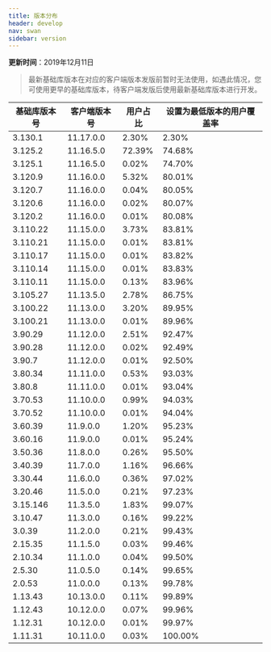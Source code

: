 ```yaml
---
title: 版本分布
header: develop
nav: swan
sidebar: version
---
```

**更新时间**：2019年12月11日

> 最新基础库版本在对应的客户端版本发版前暂时无法使用，如遇此情况，您可使用更早的基础库版本，待客户端发版后使用最新基础库版本进行开发。
 
|基础库版本号|客户端版本号|用户占比|设置为最低版本的用户覆盖率|
|---|---|---|---|
|3.130.1|11.17.0.0|2.30%|2.30%|
|3.125.2|11.16.5.0|72.39%|74.68%|
|3.125.1|11.16.5.0|0.02%|74.70%|
|3.120.9|11.16.0.0|5.32%|80.01%|
|3.120.7|11.16.0.0|0.04%|80.05%|
|3.120.6|11.16.0.0|0.02%|80.07%|
|3.120.2|11.16.0.0|0.01%|80.08%|
|3.110.22|11.15.0.0|3.73%|83.81%|
|3.110.21|11.15.0.0|0.01%|83.81%|
|3.110.17|11.15.0.0|0.01%|83.82%|
|3.110.14|11.15.0.0|0.01%|83.83%|
|3.110.11|11.15.0.0|0.13%|83.96%|
|3.105.27|11.13.5.0|2.78%|86.75%|
|3.100.22|11.13.0.0|3.20%|89.95%|
|3.100.21|11.13.0.0|0.01%|89.96%|
|3.90.29|11.12.0.0|2.51%|92.47%|
|3.90.28|11.12.0.0|0.02%|92.49%|
|3.90.7|11.12.0.0|0.01%|92.50%|
|3.80.34|11.11.0.0|0.53%|93.03%|
|3.80.8|11.11.0.0|0.01%|93.04%|
|3.70.53|11.10.0.0|0.99%|94.03%|
|3.70.52|11.10.0.0|0.01%|94.04%|
|3.60.39|11.9.0.0|1.20%|95.23%|
|3.60.16|11.9.0.0|0.01%|95.24%|
|3.50.36|11.8.0.0|0.26%|95.50%|
|3.40.39|11.7.0.0|1.16%|96.66%|
|3.30.44|11.6.0.0|0.36%|97.02%|
|3.20.46|11.5.0.0|0.21%|97.23%|
|3.15.146|11.3.5.0|1.83%|99.07%|
|3.10.47|11.3.0.0|0.16%|99.22%|
|3.0.39|11.2.0.0|0.21%|99.43%|
|2.15.35|11.1.5.0|0.03%|99.46%|
|2.10.34|11.1.0.0|0.04%|99.50%|
|2.5.30|11.0.5.0|0.14%|99.65%|
|2.0.53|11.0.0.0|0.13%|99.78%|
|1.13.43|10.13.0.0|0.11%|99.89%|
|1.12.43|10.12.0.0|0.07%|99.96%|
|1.12.31|10.12.0.0|0.01%|99.97%|
|1.11.31|10.11.0.0|0.03%|100.00%|